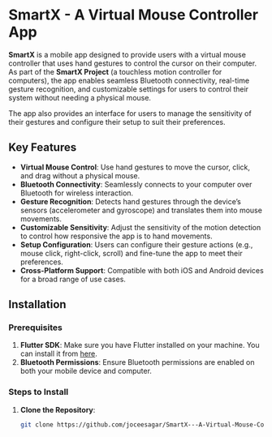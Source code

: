 # SmartX - A Virtual Mouse Controller App

**SmartX** is a mobile app designed to provide users with a virtual mouse controller that uses hand gestures to control the cursor on their computer. As part of the **SmartX Project** (a touchless motion controller for computers), the app enables seamless Bluetooth connectivity, real-time gesture recognition, and customizable settings for users to control their system without needing a physical mouse.

The app also provides an interface for users to manage the sensitivity of their gestures and configure their setup to suit their preferences.

## Key Features

- **Virtual Mouse Control**: Use hand gestures to move the cursor, click, and drag without a physical mouse.
- **Bluetooth Connectivity**: Seamlessly connects to your computer over Bluetooth for wireless interaction.
- **Gesture Recognition**: Detects hand gestures through the device’s sensors (accelerometer and gyroscope) and translates them into mouse movements.
- **Customizable Sensitivity**: Adjust the sensitivity of the motion detection to control how responsive the app is to hand movements.
- **Setup Configuration**: Users can configure their gesture actions (e.g., mouse click, right-click, scroll) and fine-tune the app to meet their preferences.
- **Cross-Platform Support**: Compatible with both iOS and Android devices for a broad range of use cases.

## Installation

### Prerequisites

1. **Flutter SDK**: Make sure you have Flutter installed on your machine. You can install it from [here](https://flutter.dev/docs/get-started/install).
2. **Bluetooth Permissions**: Ensure Bluetooth permissions are enabled on both your mobile device and computer.

### Steps to Install

1. **Clone the Repository**:
   ```bash
   git clone https://github.com/joceesagar/SmartX---A-Virtual-Mouse-Controller-App.git
   ```
